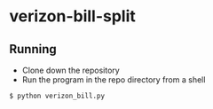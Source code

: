 # verizon-bill-split

## Running

* Clone down the repository
* Run the program in the repo directory from a shell
```shell
$ python verizon_bill.py
```
